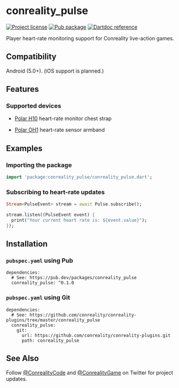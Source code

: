 conreality_pulse
================

[![Project license](https://img.shields.io/badge/license-Public%20Domain-blue.svg)](https://unlicense.org)
[![Pub package](https://img.shields.io/pub/v/conreality_pulse.svg)](https://pub.dev/packages/conreality_pulse)
[![Dartdoc reference](https://img.shields.io/badge/dartdoc-reference-blue.svg)](https://pub.dev/documentation/conreality_pulse/latest/)

Player heart-rate monitoring support for Conreality live-action games.

Compatibility
-------------

Android (5.0+). (iOS support is planned.)

Features
--------

### Supported devices

- [Polar H10](https://www.polar.com/en/products/accessories/H10_heart_rate_sensor)
  heart-rate monitor chest strap

- [Polar OH1](https://www.polar.com/en/products/accessories/oh1-optical-heart-rate-sensor)
  heart-rate sensor armband

Examples
--------

### Importing the package

```dart
import 'package:conreality_pulse/conreality_pulse.dart';
```

### Subscribing to heart-rate updates

```dart
Stream<PulseEvent> stream = await Pulse.subscribe();

stream.listen((PulseEvent event) {
  print("Your current heart rate is: ${event.value}");
});
```

Installation
------------

### `pubspec.yaml` using Pub

    dependencies:
      # See: https://pub.dev/packages/conreality_pulse
      conreality_pulse: ^0.1.0

### `pubspec.yaml` using Git

    dependencies:
      # See: https://github.com/conreality/conreality-plugins/tree/master/conreality_pulse
      conreality_pulse:
        git:
          url: https://github.com/conreality/conreality-plugins.git
          path: conreality_pulse

See Also
--------

Follow [@ConrealityCode](https://twitter.com/ConrealityCode) and
[@ConrealityGame](https://twitter.com/ConrealityGame) on Twitter for
project updates.
